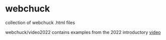 # webchuck
collection of webchuck .html files

webchuck/video2022 contains examples from the 2022 introductory [video](https://ccrma.stanford.edu/~cc/220a/webchuckChrisChafe.webm)

